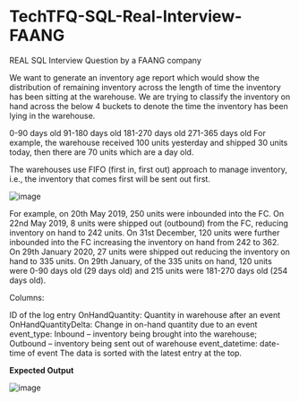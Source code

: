 # TechTFQ-SQL-Real-Interview-FAANG
REAL SQL Interview Question by a FAANG company


We want to generate an inventory age report which would show the distribution of remaining inventory across the length of time the inventory has been sitting at the warehouse. We are trying to classify the inventory on hand across the below 4 buckets to denote the time the inventory has been lying in the warehouse.

0-90 days old
91-180 days old
181-270 days old
271-365 days old
For example, the warehouse received 100 units yesterday and shipped 30 units today, then there are 70 units which are a day old.

The warehouses use FIFO (first in, first out) approach to manage inventory, i.e., the inventory that comes first will be sent out first.

![image](https://github.com/user-attachments/assets/2cfa6f22-7648-4ddb-bfbd-f217df6cfb56)


For example, on 20th May 2019, 250 units were inbounded into the FC. On 22nd May 2019, 8 units were shipped out (outbound) from the FC, reducing inventory on hand to 242 units. On 31st December, 120 units were further inbounded into the FC increasing the inventory on hand from 242 to 362. On 29th January 2020, 27 units were shipped out reducing the inventory on hand to 335 units.
On 29th January, of the 335 units on hand, 120 units were 0-90 days old (29 days old) and 215 units were 181-270 days old (254 days old).

Columns:

ID of the log entry
OnHandQuantity: Quantity in warehouse after an event
OnHandQuantityDelta: Change in on-hand quantity due to an event
event_type: Inbound – inventory being brought into the warehouse; Outbound – inventory being sent out of warehouse
event_datetime: date-time of event
The data is sorted with the latest entry at the top.

**Expected Output**

![image](https://github.com/user-attachments/assets/e0716037-68f7-4412-8cde-86a1255f20d7)
